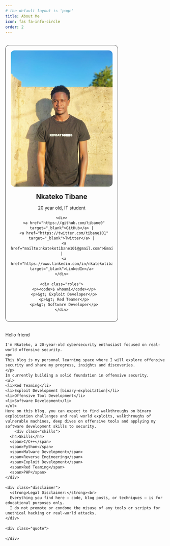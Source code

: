 ```yaml
---
# the default layout is 'page'
title: About Me
icon: fas fa-info-circle
order: 2
---
```


<style>
.profile-container {
  display: flex;
  flex-wrap: wrap;
  gap: 2rem;
  margin-top: 2rem;
}

.profile-left {
  flex: 1;
  max-width: 320px;
  background: var(--card-bg);
  padding: 1rem;
  border-radius: 12px;
  text-align: center;
  border: 1px solid #333;
}

.profile-left img {
  width: 100%;
  border-radius: 12px;
  margin-bottom: 1rem;
}

.profile-left h2 {
  margin: 0;
}

.profile-left .roles {
  text-align: left;
  margin-top: 1rem;
  font-family: monospace;
  font-size: 0.9rem;
}

.profile-right {
  flex: 2;
  min-width: 300px;
}

.skills {
  margin-top: 1rem;
}

.skills span {
  display: inline-block;
  background: var(--tag-bg, #3a3a3a);
  color: var(--tag-text, #fff);
  padding: 4px 10px;
  border-radius: 12px;
  font-size: 0.8rem;
  margin: 5px 5px 0 0;
}

.disclaimer {
  background: rgba(255, 255, 255, 0.05);
  border-left: 4px solid #865dff;
  padding: 1rem;
  border-radius: 8px;
  margin-top: 2rem;
  font-size: 0.9rem;
}

.quote {
  text-align: center;
  margin-top: 2rem;
  font-weight: bold;
  font-size: 0.95rem;
}
</style>

<div class="profile-container">

  <div class="profile-left">
    <img src="/assets/images/me.jpeg" alt="Profile Image">
    <h2>Nkateko Tibane</h2>
    <p>20 year old, IT student</p>

    <div>
      <a href="https://github.com/tibane0" target="_blank">GitHub</a> |
      <a href="https://twitter.com/tibane101" target="_blank">Twitter</a> |
      <a href="mailto:nkatekotibane101@gmail.com">Email</a> |
      <a href="https://www.linkedin.com/in/nkatekotibane" target="_blank">LinkedIn</a>
    </div>

    <div class="roles">
      <p><code>$ whoami</code></p>
      <p>&gt; Exploit Developer</p>
      <p>&gt; Red Teamer</p>
      <p>&gt; Software Developer</p>
    </div>
  </div>

  <div class="profile-right">
    Hello friend

    I'm Nkateko, a 20-year-old cybersecurity enthusiast focused on real-world offensive security.
    <p>
    This blog is my personal learning space where I will explore offensive security and share my progress, insights and discoveries. 
    </p>
    Im currently building a solid foundation in offensive security. 
    <ul>
    <li>Red Teaming</li>
    <li>Exploit Development [binary-exploitation]</li>
    <li>Offensive Tool Development</li>
    <li>Software Development</li>
    </ul>
    Here on this blog, you can expect to find walkthroughs on binary exploitation challanges and real world exploits, walkthroughs of vulnerable machines, deep dives on offensive tools and applying my software development skills to security.
        <div class="skills">
      <h4>Skills</h4>
      <span>C/C++</span>
      <span>Python</span>
      <span>Malware Development</span>
      <span>Reverse Engineering</span>
      <span>Exploit Development</span>
      <span>Red Teaming</span>
      <span>PHP</span>
    </div>

    <div class="disclaimer">
      <strong>Legal Disclaimer:</strong><br>
      Everything you find here — code, blog posts, or techniques — is for educational purposes only.  
      I do not promote or condone the misuse of any tools or scripts for unethical hacking or real-world attacks.
    </div>

    <div class="quote">
      
    </div>
  </div>

</div>


